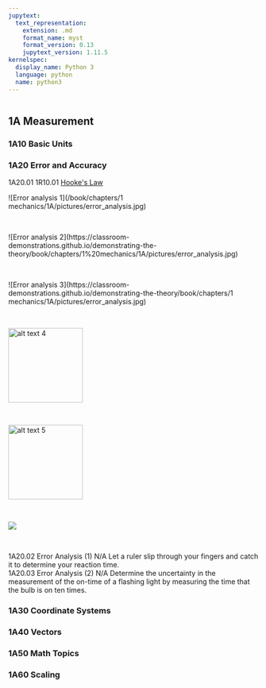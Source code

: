 ```yaml
---
jupytext:
  text_representation:
    extension: .md
    format_name: myst
    format_version: 0.13
    jupytext_version: 1.11.5
kernelspec:
  display_name: Python 3
  language: python
  name: python3
---
```


```{contents}
```

## 1A	Measurement

### 1A10	Basic Units
### 1A20	Error and Accuracy

1A20.01	1R10.01	 		[Hooke's Law](https://www.de-monstrare.nl/pdf/Hooke%27s%20law.pdf)
<br/>

<p>![Error analysis 1](/book/chapters/1 mechanics/1A/pictures/error_analysis.jpg)</p>
<br/>
<p>![Error analysis 2](https://classroom-demonstrations.github.io/demonstrating-the-theory/book/chapters/1%20mechanics/1A/pictures/error_analysis.jpg)</p>
<br/>
<p>![Error analysis 3](https://classroom-demonstrations.github.io/demonstrating-the-theory/book/chapters/1 mechanics/1A/pictures/error_analysis.jpg)</p>
<br/>
<p><img src="/1A/pictures/error_analysis.jpg" alt="alt text 4" title="image Title 4" width="150"/></p>
<br/>
<p><img src="https://classroom-demonstrations.github.io/demonstrating-the-theory/book/chapters/1 mechanics/1A/pictures/error_analysis.jpg" alt="alt text 5" title="image Title 5" width="150"/></p>
<br/>
<p><img src="https://classroom-demonstrations.github.io/demonstrating-the-theory/book/chapters/1 mechanics/1A/pictures/error_analysis.jpg" /></p>
<br/>

1A20.02				Error Analysis (1)	N/A		Let a ruler slip through your fingers and catch it to determine your reaction time.
<br/>
1A20.03				Error Analysis (2)	N/A		Determine the uncertainty in the measurement of the on-time of a flashing light by measuring the time that the bulb is on ten times.

### 1A30	Coordinate Systems
### 1A40	Vectors
### 1A50	Math Topics
### 1A60	Scaling
